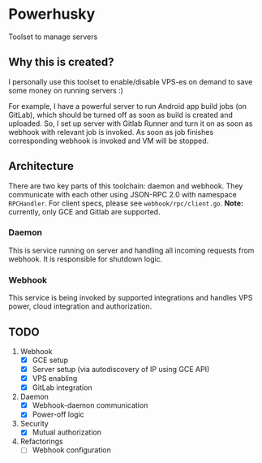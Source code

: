 # Powerhusky

Toolset to manage servers

## Why this is created?

I personally use this toolset to enable/disable VPS-es on demand to save some money on running servers :)

For example, I have a powerful server to run Android app build jobs (on GitLab), which should be turned off as soon as build is created and uploaded. So, I set up server with Gitlab Runner and turn it on as soon as webhook with relevant job is invoked. As soon as job finishes corresponding webhook is invoked and VM will be stopped.

## Architecture

There are two key parts of this toolchain: daemon and webhook. They communicate with each other using JSON-RPC 2.0 with namespace `RPCHandler`. For client specs, please see `webhook/rpc/client.go`. **Note:** currently, only GCE and Gitlab are supported.

### Daemon

This is service running on server and handling all incoming requests from webhook. It is responsible for shutdown logic.

### Webhook

This service is being invoked by supported integrations and handles VPS power, cloud integration and authorization.

## TODO

1. Webhook
   - [x] GCE setup
   - [x] Server setup (via autodiscovery of IP using GCE API)
   - [x] VPS enabling
   - [x] GitLab integration
2. Daemon
   - [x] Webhook-daemon communication
   - [x] Power-off logic
3. Security
   - [x] Mutual authorization
4. Refactorings
   - [ ] Webhook configuration
